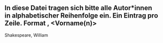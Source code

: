 In diese Datei tragen sich bitte alle Autor*innen in alphabetischer Reihenfolge ein.
Ein Eintrag pro Zeile. Format <Nachname>, <Vorname(n)>
----
Shakespeare, William
